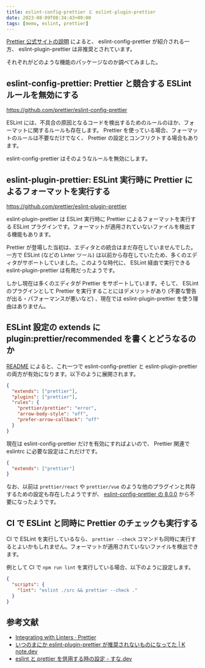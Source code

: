 ```yaml
---
title: eslint-config-prettier と eslint-plugin-prettier
date: 2023-08-09T08:34:43+09:00
tags: [memo, eslint, prettier]
---
```


[Prettier 公式サイトの説明](https://prettier.io/docs/en/integrating-with-linters) によると、 eslint-config-prettier が紹介される一方、 eslint-plugin-prettier は非推奨とされています。

それぞれがどのような機能のパッケージなのか調べてみました。

## eslint-config-prettier: Prettier と競合する ESLint ルールを無効にする

https://github.com/prettier/eslint-config-prettier

ESLint には、不具合の原因となるコードを検出するためのルールのほか、フォーマットに関するルールも存在します。 Prettier を使っている場合、フォーマットのルールは不要なだけでなく、 Prettier の設定とコンフリクトする場合もあります。

eslint-config-prettier はそのようなルールを無効にします。

## eslint-plugin-prettier: ESLint 実行時に Prettier によるフォーマットを実行する

https://github.com/prettier/eslint-plugin-prettier

eslint-plugin-prettier は ESLint 実行時に Prettier によるフォーマットを実行する ESLint プラグインです。フォーマットが適用されていないファイルを検出する機能もあります。

Prettier が登場した当初は、エディタとの統合はまだ存在していませんでした。一方で ESLint (などの Linter ツール) は以前から存在していたため、多くのエディタがサポートしていました。このような時代に、 ESLint 経由で実行できる eslint-plugin-prettier は有用だったようです。

しかし現在は多くのエディタが Prettier をサポートしています。そして、 ESLint のプラグインとして Prettier を実行することにはデメリットがあり (不要な警告が出る・パフォーマンスが悪いなど) 、現在では eslint-plugin-prettier を使う理由はありません。

## ESLint 設定の extends に plugin:prettier/recommended を書くとどうなるのか

[README](https://github.com/prettier/eslint-plugin-prettier/tree/910aeb60a7456beb6193c634bb8dec1b7181312d#recommended-configuration) によると、これ一つで eslint-config-prettier と eslint-plugin-prettier の両方が有効になります。以下のように展開されます。

```json
{
  "extends": ["prettier"],
  "plugins": ["prettier"],
  "rules": {
    "prettier/prettier": "error",
    "arrow-body-style": "off",
    "prefer-arrow-callback": "off"
  }
}
```

現在は eslint-config-prettier だけを有効にすればよいので、 Prettier 関連で eslintrc に必要な設定はこれだけです。

```json
{
  "extends": ["prettier"]
}
```

なお、以前は `prettier/react` や `prettier/vue` のような他のプラグインと共存するための設定も存在したようですが、 [eslint-config-prettier の 8.0.0](https://github.com/prettier/eslint-config-prettier/blob/19826807f2d668a05bb9c29a5f6f6a6e6e3287e4/CHANGELOG.md#version-800-2021-02-21) から不要になったようです。

## CI で ESLint と同時に Prettier のチェックも実行する

CI で ESLint を実行しているなら、 `prettier --check` コマンドも同時に実行するとよいかもしれません。フォーマットが適用されていないファイルを検出できます。

例として CI で `npm run lint` を実行している場合、以下のように設定します。

```json
{
  "scripts": {
    "lint": "eslint ./src && prettier --check ."
  }
}
```

## 参考文献

- [Integrating with Linters · Prettier](https://prettier.io/docs/en/integrating-with-linters)
- [いつのまにか eslint-plugin-prettier が推奨されないものになってた | K note.dev](https://knote.dev/post/2020-08-29/duprecated-eslint-plugin-prettier/)
- [eslint と prettier を併用する時の設定 - すな.dev](https://www.sunapro.com/eslint-with-prettier/)
